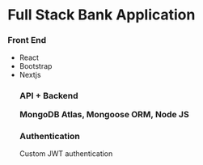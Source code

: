<h1>Full Stack Bank Application</h1>
<h3>Front End</h3>
<ul>
<li>
React
</li>
<li>
Bootstrap
</li>
<li>
Nextjs
</li>

<h3>API + Backend</3>
<p>MongoDB Atlas, Mongoose ORM, Node JS </p>

<h3>Authentication</h3>
<p> Custom JWT authentication </p>





</ul>
